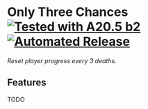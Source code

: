 # Only Three Chances [![Tested with A20.5 b2](https://img.shields.io/badge/A20.5%20b2-tested-blue.svg)](https://7daystodie.com/) [![Automated Release](https://github.com/jonathan-robertson/only-three-chances/actions/workflows/main.yml/badge.svg)](https://github.com/jonathan-robertson/only-three-chances/actions/workflows/main.yml)

*Reset player progress every 3 deaths.*

## Features

TODO
